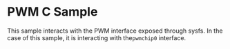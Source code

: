 # PWM C Sample

This sample interacts with the PWM interface exposed through sysfs.
In the case of this sample, it is interacting with the`pwmchip0` interface.